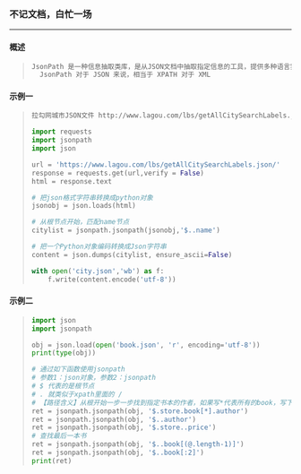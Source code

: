 ### 不记文档，白忙一场

------

#### 概述

> ```python
> JsonPath 是一种信息抽取类库，是从JSON文档中抽取指定信息的工具，提供多种语言实现版本，包括：		Javascript, Python， PHP 和 Java。
> 	JsonPath 对于 JSON 来说，相当于 XPATH 对于 XML
> ```

#### 示例一

> ```python
> 拉勾网城市JSON文件 http://www.lagou.com/lbs/getAllCitySearchLabels.json 为例，获取所有城市
> 
> import requests
> import jsonpath
> import json
> 
> url = 'https://www.lagou.com/lbs/getAllCitySearchLabels.json/'
> response = requests.get(url,verify = False)
> html = response.text
> 
> # 把json格式字符串转换成python对象
> jsonobj = json.loads(html)
> 
> # 从根节点开始，匹配name节点
> citylist = jsonpath.jsonpath(jsonobj,'$..name')
> 
> # 把一个Python对象编码转换成Json字符串
> content = json.dumps(citylist, ensure_ascii=False)
> 
> with open('city.json','wb') as f:
>     f.write(content.encode('utf-8'))
> ```

#### 示例二

> ```python
> import json
> import jsonpath
> 
> obj = json.load(open('book.json', 'r', encoding='utf-8'))
> print(type(obj))
> 
> # 通过如下函数使用jsonpath
> # 参数1：json对象，参数2：jsonpath
> # $ 代表的是根节点
> # . 就类似于xpath里面的 /
> # 【路径含义】从根开始一步一步找到指定书本的作者，如果写*代表所有的book，写下标代表的是指定book，注意，下标从0开始，查找所有book的作者，必须写*
> ret = jsonpath.jsonpath(obj, '$.store.book[*].author')
> ret = jsonpath.jsonpath(obj, '$..author')
> ret = jsonpath.jsonpath(obj, '$.store..price')
> # 查找最后一本书
> ret = jsonpath.jsonpath(obj, '$..book[(@.length-1)]')
> ret = jsonpath.jsonpath(obj, '$..book[:2]')
> print(ret)
> ```

